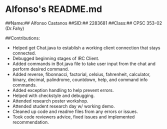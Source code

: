 # Alfonso's README.md

##Name:## Alfonso Castanos
##SID:## 2283681
##Class:## CPSC 353-02 (Dr.Fahy)

##Contributions:
* Helped get Chat.java to establish a working client connection that stays connected.
* Debugged beginning stages of IRC Client.
* Added commands in Bot.java file to take user input from the chat and perform desired command.
* Added reverse, fibonnacci, factorial, celsius, fahrenheit, calculator, binary, decimal, palindrome, countdown, help, and command info commands.
* Added exception handling to help prevent errors.
* Helped with checkstyle and debugging.
* Attended research poster workshop.
* Attended student research day w/ working demo.
* Cleaned up code and readme files from any errors or issues.
* Took code reviewers advice, fixed issues and implemented recommendation.  
